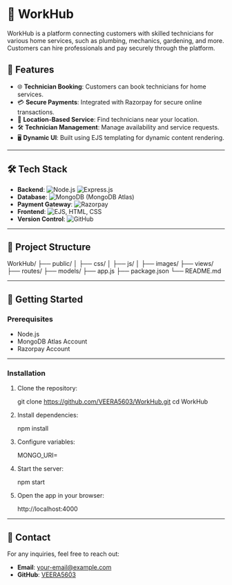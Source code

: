 
# 🌟 WorkHub

WorkHub is a platform connecting customers with skilled technicians for various home services, such as plumbing, mechanics, gardening, and more. Customers can hire professionals and pay securely through the platform.

## 🚀 Features

- 🌐 **Technician Booking**: Customers can book technicians for home services.
- 💳 **Secure Payments**: Integrated with Razorpay for secure online transactions.
- 📍 **Location-Based Service**: Find technicians near your location.
- 🛠 **Technician Management**: Manage availability and service requests.
- 🖥 **Dynamic UI**: Built using EJS templating for dynamic content rendering.

---

## 🛠 Tech Stack

- **Backend**: ![Node.js](https://img.shields.io/badge/Node.js-339933?style=for-the-badge&logo=nodedotjs&logoColor=white) ![Express.js](https://img.shields.io/badge/Express.js-000000?style=for-the-badge&logo=express&logoColor=white)
- **Database**: ![MongoDB](https://img.shields.io/badge/MongoDB-47A248?style=for-the-badge&logo=mongodb&logoColor=white) (MongoDB Atlas)
- **Payment Gateway**: ![Razorpay](https://img.shields.io/badge/Razorpay-0755F2?style=for-the-badge&logo=razorpay&logoColor=white)
- **Frontend**: ![EJS](https://img.shields.io/badge/EJS-FFB13B?style=for-the-badge&logo=ejs&logoColor=white), HTML, CSS
- **Version Control**: ![GitHub](https://img.shields.io/badge/GitHub-181717?style=for-the-badge&logo=github&logoColor=white)

---

## 📂 Project Structure


WorkHub/
├── public/
│   ├── css/
│   ├── js/
│   ├── images/
├── views/
├── routes/
├── models/
├── app.js
├── package.json
└── README.md

---

## 🚀 Getting Started

### Prerequisites

- Node.js
- MongoDB Atlas Account
- Razorpay Account

---

### Installation

1. Clone the repository:
  
   git clone https://github.com/VEERA5603/WorkHub.git
   cd WorkHub
  

2. Install dependencies:

   npm install
 

3. Configure variables:
   
   MONGO_URI=<your-mongodb-atlas-uri>
   

4. Start the server:
  
   npm start
  

5. Open the app in your browser:

   http://localhost:4000
 

---

## 📧 Contact

For any inquiries, feel free to reach out:

- **Email**: [your-email@example.com](mailto:eveera5603@gmail.com)
- **GitHub**: [VEERA5603](https://github.com/VEERA5603)

